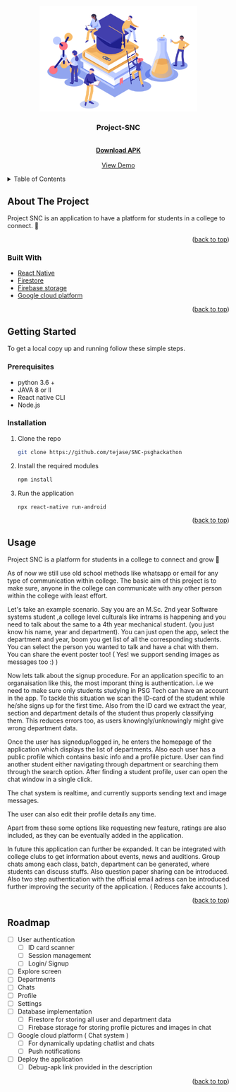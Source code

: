 <div id="top"></div>

<!-- PROJECT LOGO -->
<br />
<div align="center">
  <a href="https://github.com/tejase/SNC-psghackathon">
    <img src="src\components\assets\images\Capture.png" alt="Logo" height="240">
  </a>

<h3 align="center">Project-SNC</h3>

  <p align="center">
    <br />
    <a href="https://drive.google.com/file/d/1iY9qw5--nalj4BO2VlTL9DiP7zEjwarO/view?usp=sharing"><strong>Download APK</strong></a>
    <br />
    <br />
    <a href="https://drive.google.com/file/d/1iY9qw5--nalj4BO2VlTL9DiP7zEjwarO/view?usp=sharing">View Demo</a>
  </p>
</div>

<!-- TABLE OF CONTENTS -->
<details>
  <summary>Table of Contents</summary>
  <ol>
    <li>
      <a href="#about-the-project">About The Project</a>
      <ul>
        <li><a href="#built-with">Built With</a></li>
      </ul>
    </li>
    <li>
      <a href="#getting-started">Getting Started</a>
      <ul>
        <li><a href="#prerequisites">Prerequisites</a></li>
        <li><a href="#installation">Installation</a></li>
      </ul>
    </li>
    <li><a href="#usage">Usage</a></li>
    <li><a href="#roadmap">Roadmap</a></li>
  </ol>
</details>

<!-- ABOUT THE PROJECT -->

## About The Project

Project SNC is an application to have a platform for students in a college to connect. 🚀

<p align="right">(<a href="#top">back to top</a>)</p>

### Built With

- [React Native](https://reactnative.dev/)
- [Firestore](https://firebase.google.com/products/firestore)
- [Firebase storage](https://firebase.google.com/products/storage)
- [Google cloud platform](https://cloud.google.com/gcp/)

<p align="right">(<a href="#top">back to top</a>)</p>

<!-- GETTING STARTED -->

## Getting Started

To get a local copy up and running follow these simple steps.

### Prerequisites

- python 3.6 +
- JAVA 8 or ll
- React native CLI
- Node.js

### Installation

1. Clone the repo
   ```sh
   git clone https://github.com/tejase/SNC-psghackathon
   ```

2. Install the required modules
   ```sh
   npm install
   ```
4. Run the application
   ```sh
   npx react-native run-android
   ```


<p align="right">(<a href="#top">back to top</a>)</p>

<!-- USAGE EXAMPLES -->

## Usage

Project SNC is a platform for students in a college to connect and grow 🚀

As of now we still use old school methods like whatsapp or email for any type of communication within college. The basic aim of this project is to make sure, anyone in the college can communicate with any other person within the college with least effort. 

Let's take an example scenario. Say you are an M.Sc. 2nd year Software systems student ,a college level culturals like intrams is happening and you need to talk about the same to a 4th year mechanical student. (you just know his name, year and department). You can just open the app, select the department and year, boom you get list of all the corresponding students. You can select the person you wanted to talk and have a chat with them. You can share the event poster too! ( Yes! we support sending images as messages too :) )

Now lets talk about the signup procedure. For an application specific to an organaisation like this, the most imporant thing is authentication. i.e we need to make sure only students studying in PSG Tech can have an account in the app. To tackle this situation we scan the ID-card of the student while he/she signs up for the first time. Also from the ID card we extract the year, section and department details of the student thus properly classifying them. This reduces errors too, as users knowingly/unknowingly might give wrong department data. 

Once the user has signedup/logged in, he enters the homepage of the application which displays the list of departments. Also each user has a public profile which contains basic info and a profile picture. User can find another student either navigating through department or searching them through the search option. After finding a student profile, user can open the chat window in a single click.

The chat system is realtime, and currently supports sending text and image messages.

The user can also edit their profile details any time. 

Apart from these some options like requesting new feature, ratings are also included, as they can be eventually added in the application.

In future this application can further be expanded. It can be integrated with college clubs to get information about events, news and auditions. Group chats among each class, batch, department can be generated, where students can discuss stuffs. Also question paper sharing can be introduced. Also two step authentication with the official email adress can be introduced further improving the security of the application. ( Reduces fake accounts ). 


<p align="right">(<a href="#top">back to top</a>)</p>

<!-- ROADMAP -->

## Roadmap

- [ ] User authentication
  - [ ] ID card scanner
  - [ ] Session management
  - [ ] Login/ Signup
- [ ] Explore screen
- [ ] Departments
- [ ] Chats 
- [ ] Profile
- [ ] Settings
- [ ] Database implementation
  - [ ] Firestore for storing all user and department data
  - [ ] Firebase storage for storing profile pictures and images in chat
- [ ] Google cloud platform ( Chat system )
  - [ ] For dynamically updating chatlist and chats
  - [ ] Push notifications
- [ ] Deploy the application
  - [ ] Debug-apk link provided in the description

<p align="right">(<a href="#top">back to top</a>)</p>
